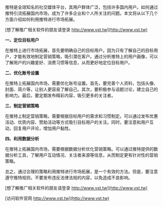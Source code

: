 推特是全球知名的社交媒体平台，其用户群体广泛，包括许多国内用户。如何通过推特引流拓展国内市场，成为了许多企业和个人所关注的问题。本文将从以下几个方面介绍如何利用推特进行市场拓展。

[想了解推广相关软件的朋友请登录 http://www.vst.tw](http://www.vst.tw)

**一、定位目标用户**

在推特上进行市场拓展，首先要明确自己的目标用户。因为只有了解自己的目标用户，才能有效地制定营销策略，吸引潜在客户。通过分析推特上的用户画像，可以了解用户的兴趣爱好、消费习惯等信息，从而更好地定位目标用户。

**二、优化账号设置**

在推特上拓展国内市场，需要优化账号设置。首先，要完善个人资料，包括头像、封面、简介等，让别人更容易了解自己。其次，要积极参与话题讨论，建立自己的影响力。最后，要定期发布精彩内容，吸引更多的关注者。

**三、制定营销策略**

在推特上制定营销策略，需要根据目标用户的需求和习惯制定。可以通过发布优惠活动、优质内容、赞助活动等方式吸引目标用户的关注。同时，要注意和用户互动，回复用户评论，增加用户黏性。

**四、利用数据分析**

在推特上拓展国内市场，需要根据数据分析优化营销策略。可以通过推特提供的数据分析工具，了解用户互动情况、关注者来源等信息，从而制定更有针对性的营销策略。

总之，通过合理的策略利用推特进行市场拓展，是一个有效的方法。但是，要注意遵守推特规则，不要发布违反法律法规的内容，以免造成不良影响。

[想了解推广相关软件的朋友请登录 http://www.vst.tw](http://www.vst.tw)


[访问软件官网 http://www.vst.tw](http://www.vst.tw)

